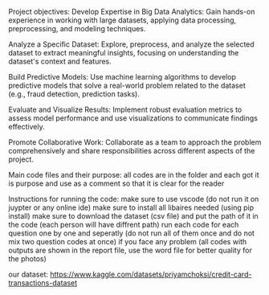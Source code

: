 Project objectives:
Develop Expertise in Big Data Analytics: Gain hands-on experience in working with large datasets, applying data processing, preprocessing, and modeling techniques.

Analyze a Specific Dataset: Explore, preprocess, and analyze the selected dataset to extract meaningful insights, focusing on understanding the dataset's context and features.

Build Predictive Models: Use machine learning algorithms to develop predictive models that solve a real-world problem related to the dataset (e.g., fraud detection, prediction tasks).

Evaluate and Visualize Results: Implement robust evaluation metrics to assess model performance and use visualizations to communicate findings effectively.

Promote Collaborative Work: Collaborate as a team to approach the problem comprehensively and share responsibilities across different aspects of the project.


Main code files and their purpose:
all codes are in the folder and each got it is purpose and use as a comment so that it is clear for the reader


Instructions for running the code:
make sure to use vscode (do not run it on juypter or any online ide) 
make sure to install all libaires needed (using pip install) 
make sure to download the dataset (csv file) and put the path of it in the code (each person will have diffrent path) 
run each code for each question one by one and seperatly (do not run all of them once and do not mix two question codes at once) 
if you face any problem (all codes with outputs are shown in the report file, use the word file for better quality for the photos) 

our dataset:
https://www.kaggle.com/datasets/priyamchoksi/credit-card-transactions-dataset
